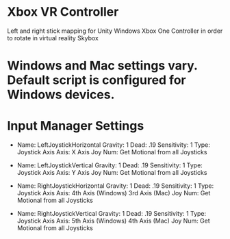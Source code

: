 # Xbox VR Controller
Left and right stick mapping for Unity Windows Xbox One Controller in order to rotate in virtual reality Skybox

# Windows and Mac settings vary. Default script is configured for Windows devices.

# Input Manager Settings

- Name: LeftJoystickHorizontal
  Gravity: 1
  Dead: .19
  Sensitivity: 1
  Type: Joystick Axis
  Axis: X Axis
  Joy Num: Get Motional from all Joysticks

- Name: LeftJoystickVertical
  Gravity: 1
  Dead: .19
  Sensitivity: 1
  Type: Joystick Axis
  Axis: Y Axis
  Joy Num: Get Motional from all Joysticks

- Name: RightJoystickHorizontal
  Gravity: 1
  Dead: .19
  Sensitivity: 1
  Type: Joystick Axis
  Axis: 4th Axis (Windows) 3rd Axis (Mac)
  Joy Num: Get Motional from all Joysticks

- Name: RightJoystickVertical
  Gravity: 1
  Dead: .19
  Sensitivity: 1
  Type: Joystick Axis
  Axis: 5th Axis (Windows) 4th Axis (Mac)
  Joy Num: Get Motional from all Joysticks
